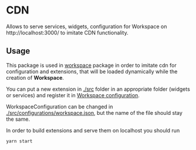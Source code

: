  # CDN
 
Allows to serve services, widgets, configuration for Workspace on http://localhost:3000/ to imitate CDN functionality.
 
## Usage

This package is used in [workspace](../workspace) package in order to imitate cdn for configuration and extensions, that
will be loaded dynamically while the creation of **Workspace**.

You can put a new extension in [./src](src) folder in an appropriate folder (widgets or services) and register it
in [Workspace configuration](webpack.config.js).

WorkspaceConfiguration can be changed in [./src/configurations/workspace.json](webpack.config.js), but the name of the file should stay the same.

In order to build extensions and serve them on localhost you should run

```
yarn start
```

